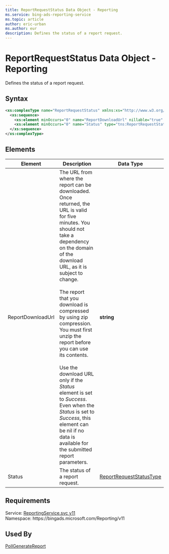 ```yaml
---
title: ReportRequestStatus Data Object - Reporting
ms.service: bing-ads-reporting-service
ms.topic: article
author: eric-urban
ms.author: eur
description: Defines the status of a report request.
---
```

# ReportRequestStatus Data Object - Reporting
Defines the status of a report request.

## Syntax
```xml
<xs:complexType name="ReportRequestStatus" xmlns:xs="http://www.w3.org/2001/XMLSchema">
  <xs:sequence>
    <xs:element minOccurs="0" name="ReportDownloadUrl" nillable="true" type="xs:string" />
    <xs:element minOccurs="0" name="Status" type="tns:ReportRequestStatusType" />
  </xs:sequence>
</xs:complexType>
```

## <a name="elements"></a>Elements

|Element|Description|Data Type|
|-----------|---------------|-------------|
|<a name="reportdownloadurl"></a>ReportDownloadUrl|The URL from where the report can be downloaded. Once returned, the URL is valid for five minutes. You should not take a dependency on the domain of the download URL, as it is subject to change.<br/><br/>The report that you download is compressed by using zip compression. You must first unzip the report before you can use its contents.<br/><br/>Use the download URL only if the *Status* element is set to *Success*. Even when the *Status* is set to *Success*, this element can be nil if no data is available for the submitted report parameters.|**string**|
|<a name="status"></a>Status|The status of a report request.|[ReportRequestStatusType](reportrequeststatustype.md)|

## Requirements
Service: [ReportingService.svc v11](https://reporting.api.bingads.microsoft.com/Api/Advertiser/Reporting/v11/ReportingService.svc)  
Namespace: https\://bingads.microsoft.com/Reporting/v11  

## Used By
[PollGenerateReport](pollgeneratereport.md)  
